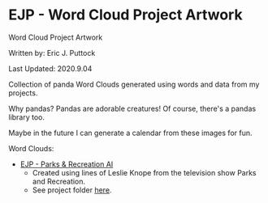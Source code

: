 # EJP - Word Cloud Project Artwork
Word Cloud Project Artwork

Written by: Eric J. Puttock

Last Updated: 2020.9.04

Collection of panda Word Clouds generated using words and data from my projects.

Why pandas? Pandas are adorable creatures! Of course, there's a pandas library too.

Maybe in the future I can generate a calendar from these images for fun.

Word Clouds:
- [EJP - Parks & Recreation AI](https://github.com/EJPanda/Personal-Projects/blob/master/EJP%20-%20Word%20Cloud%20Project%20Artwork/EJP%20-%20Parks%20%26%20Recreation%20AI.png)
    - Created using lines of Leslie Knope from the television show Parks and Recreation.
    - See project folder [here](https://github.com/EJPanda/Personal-Projects/tree/master/EJP%20-%20Parks%20%26%20Recreation%20AI).
